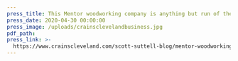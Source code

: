 ```yaml
---
press_title: This Mentor woodworking company is anything but run of the mill
press_date: 2020-04-30 00:00:00
press_image: /uploads/crainsclevelandbusiness.jpg
pdf_path:
press_link: >-
  https://www.crainscleveland.com/scott-suttell-blog/mentor-woodworking-company-anything-run-mill
---
```

